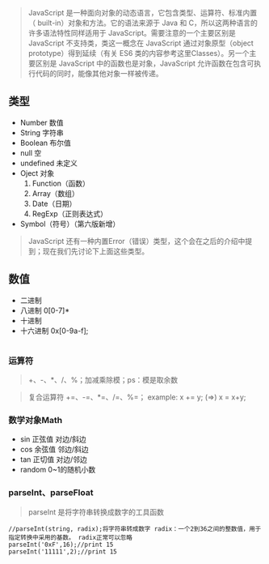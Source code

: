 > JavaScript 是一种面向对象的动态语言，它包含类型、运算符、标准内置（ built-in）对象和方法。它的语法来源于 Java 和 C，所以这两种语言的许多语法特性同样适用于 JavaScript。需要注意的一个主要区别是 JavaScript 不支持类，类这一概念在 JavaScript 通过对象原型（object prototype）得到延续（有关 ES6 类的内容参考这里Classes）。另一个主要区别是 JavaScript 中的函数也是对象，JavaScript 允许函数在包含可执行代码的同时，能像其他对象一样被传递。

## 类型
- Number 数值
- String 字符串
- Boolean 布尔值
- null 空
- undefined 未定义
- Oject 对象
	1. Function（函数）
	2. Array（数组）
	3. Date（日期）
	4. RegExp（正则表达式）
- Symbol（符号）（第六版新增）

> JavaScript 还有一种内置Error（错误）类型，这个会在之后的介绍中提到；现在我们先讨论下上面这些类型。

## 数值
- 二进制 
- 八进制 0[0-7]*
- 十进制
- 十六进制 0x[0-9a-f];
```

```

### 运算符
> +、-、*、/、%；加减乘除模；ps：模是取余数

> 复合运算符 +=、-=、*=、/=、%=； example: x += y; (=>) x = x+y;

### 数学对象Math
- sin 正弦值 对边/斜边
- cos 余弦值 邻边/斜边
- tan 正切值 对边/邻边
- random 0~1的随机小数

### parseInt、parseFloat
> parseInt 是将字符串转换成数字的工具函数

```
//parseInt(string, radix);将字符串转成数字 radix：一个2到36之间的整数值，用于指定转换中采用的基数。 radix正常可以忽略
parseInt('0xF',16);//print 15
parseInt('11111',2);//print 15
```